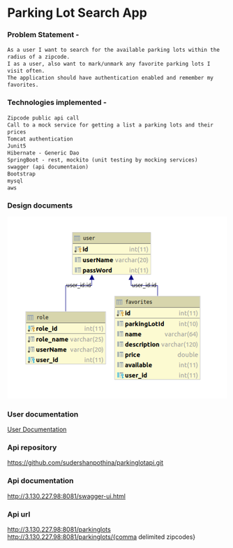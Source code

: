 # Parking Lot Search App

### Problem Statement - 
    As a user I want to search for the available parking lots within the radius of a zipcode. 
    I as a user, also want to mark/unmark any favorite parking lots I visit often.
    The application should have authentication enabled and remember my favorites. 
    
### Technologies implemented - 
    Zipcode public api call
    Call to a mock service for getting a list a parking lots and their prices
    Tomcat authentication
    Junit5
    Hibernate - Generic Dao
    SpringBoot - rest, mockito (unit testing by mocking services)
    swagger (api documentaion)
    Bootstrap
    mysql
    aws
    
### Design documents
 ![](design_documents/tables.png)
    
### User documentation
 [User Documentation](user_documentation.md)

### Api repository
https://github.com/sudershanpothina/parkinglotapi.git

### Api documentation
http://3.130.227.98:8081/swagger-ui.html

### Api url 
http://3.130.227.98:8081/parkinglots
http://3.130.227.98:8081/parkinglots/{comma delimited zipcodes}      
           
    



